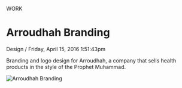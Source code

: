 <p class="type">WORK</p>

# Arroudhah Branding

<p class="meta">Design  /  Friday, April 15, 2016 1:51:43pm</p>

Branding and logo design for Arroudhah, a company that sells health products in the style of the Prophet Muhammad.

![Arroudhah Branding](https://farooq-agent.web.app/assets/images/works/large/l4DKOS7A_work_image.jpg)
